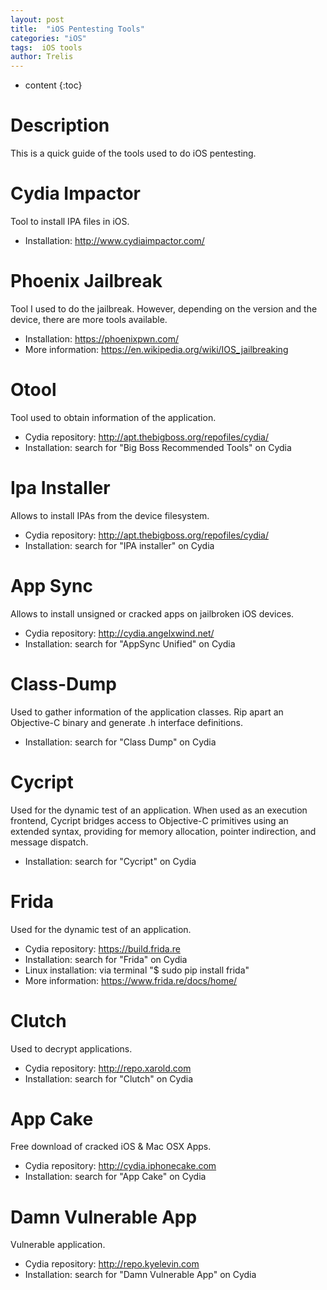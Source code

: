 ```yaml
---
layout: post
title:  "iOS Pentesting Tools"
categories: "iOS"
tags:  iOS tools
author: Trelis
---
```


* content
{:toc}

# Description
This is a quick guide of the tools used to do iOS pentesting. 




# Cydia Impactor
Tool to install IPA files in iOS.
* Installation: http://www.cydiaimpactor.com/

# Phoenix Jailbreak
Tool I used to do the jailbreak. However, depending on the version and the device, there are more tools available.
* Installation: https://phoenixpwn.com/
* More information: https://en.wikipedia.org/wiki/IOS_jailbreaking

# Otool
Tool used to obtain information of the application.
* Cydia repository: http://apt.thebigboss.org/repofiles/cydia/
* Installation: search for "Big Boss Recommended Tools" on Cydia

# Ipa Installer
Allows to install IPAs from the device filesystem.
* Cydia repository: http://apt.thebigboss.org/repofiles/cydia/
* Installation: search for "IPA installer" on Cydia 

# App Sync
Allows to install unsigned or cracked apps on jailbroken iOS devices.
* Cydia repository: http://cydia.angelxwind.net/
* Installation: search for "AppSync Unified" on Cydia 

# Class-Dump
Used to gather information of the application classes. Rip apart an Objective-C binary and generate .h interface definitions. 
* Installation: search for "Class Dump" on Cydia 

# Cycript
Used for the dynamic test of an application. When used as an execution frontend, Cycript bridges access to Objective-C primitives using an extended syntax, providing for memory allocation, pointer indirection, and message dispatch.
* Installation: search for "Cycript" on Cydia 

# Frida
Used for the dynamic test of an application.
* Cydia repository: https://build.frida.re
* Installation: search for "Frida" on Cydia 
* Linux installation: via terminal "$ sudo pip install frida"
* More information: https://www.frida.re/docs/home/

# Clutch
Used to decrypt applications.
* Cydia repository: http://repo.xarold.com
* Installation: search for "Clutch" on Cydia  

# App Cake
Free download of cracked iOS & Mac OSX Apps.
* Cydia repository: http://cydia.iphonecake.com
* Installation: search for "App Cake" on Cydia 

# Damn Vulnerable App
Vulnerable application.
* Cydia repository: http://repo.kyelevin.com
* Installation: search for "Damn Vulnerable App" on Cydia 

